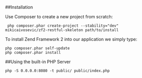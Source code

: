 ##Installation

Use Composer to create a new project from scratch:

```
 php composer.phar create-project --stability="dev" mikicaivosevic/zf2-restful-skeleton path/to/install
```

To install Zend Framework 2 into our application we simply type:

    php composer.phar self-update
    php composer.phar install
    
##Using the built-in PHP Server

```
php -S 0.0.0.0:8080 -t public/ public/index.php
```